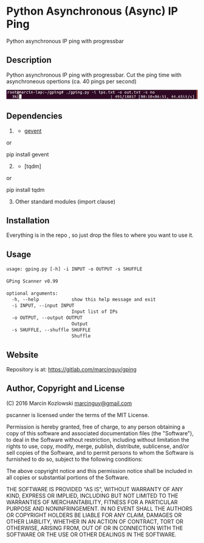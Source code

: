 # Python Asynchronous (Async) IP Ping

Python asynchronous IP ping with progressbar

## Description

Python asynchronous IP ping with progressbar. Cut the ping time with asynchroneous opertions (ca. 40 pings per second)

![](images/gping.png)

## Dependencies


1) * [gevent](http://www.gevent.org/)

or

pip install gevent

2) * [tqdm]

or

pip install tqdm

3) Other standard modules (import clause)


## Installation

Everything is in the repo , so just drop the files to where you want to use it.

## Usage

```
usage: gping.py [-h] -i INPUT -o OUTPUT -s SHUFFLE

GPing Scanner v0.99

optional arguments:
  -h, --help            show this help message and exit
  -i INPUT, --input INPUT
                        Input list of IPs
  -o OUTPUT, --output OUTPUT
                        Output
  -s SHUFFLE, --shuffle SHUFFLE
                        Shuffle

```

## Website

Repository is at: https://gitlab.com/marcinguy/gping

## Author, Copyright and License

(C) 2016 Marcin Kozlowski <marcinguy@gmail.com>

pscanner is licensed under the terms of the MIT License.

Permission is hereby granted, free of charge, to any person obtaining a copy of
this software and associated documentation files (the "Software"), to deal in
the Software without restriction, including without limitation the rights to
use, copy, modify, merge, publish, distribute, sublicense, and/or sell copies
of the Software, and to permit persons to whom the Software is furnished to do
so, subject to the following conditions:

The above copyright notice and this permission notice shall be included in all
copies or substantial portions of the Software.

THE SOFTWARE IS PROVIDED "AS IS", WITHOUT WARRANTY OF ANY KIND, EXPRESS OR
IMPLIED, INCLUDING BUT NOT LIMITED TO THE WARRANTIES OF MERCHANTABILITY,
FITNESS FOR A PARTICULAR PURPOSE AND NONINFRINGEMENT. IN NO EVENT SHALL THE
AUTHORS OR COPYRIGHT HOLDERS BE LIABLE FOR ANY CLAIM, DAMAGES OR OTHER
LIABILITY, WHETHER IN AN ACTION OF CONTRACT, TORT OR OTHERWISE, ARISING FROM,
OUT OF OR IN CONNECTION WITH THE SOFTWARE OR THE USE OR OTHER DEALINGS IN THE
SOFTWARE.

